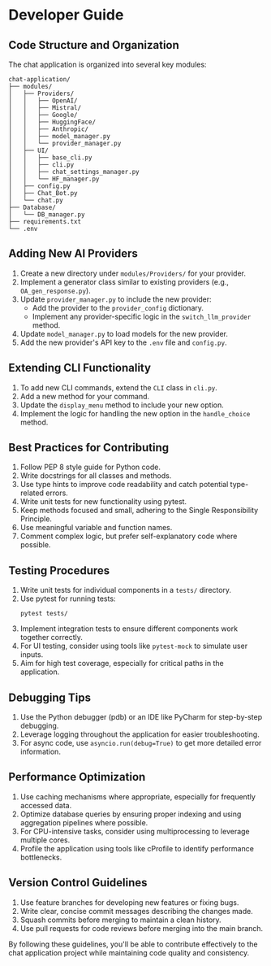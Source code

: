 # Developer Guide

## Code Structure and Organization

The chat application is organized into several key modules:

```
chat-application/
├── modules/
│   ├── Providers/
│   │   ├── OpenAI/
│   │   ├── Mistral/
│   │   ├── Google/
│   │   ├── HuggingFace/
│   │   ├── Anthropic/
│   │   ├── model_manager.py
│   │   └── provider_manager.py
│   ├── UI/
│   │   ├── base_cli.py
│   │   ├── cli.py
│   │   ├── chat_settings_manager.py
│   │   └── HF_manager.py
│   ├── config.py
│   ├── Chat_Bot.py
│   └── chat.py
├── Database/
│   └── DB_manager.py
├── requirements.txt
└── .env
```

## Adding New AI Providers

1. Create a new directory under `modules/Providers/` for your provider.
2. Implement a generator class similar to existing providers (e.g., `OA_gen_response.py`).
3. Update `provider_manager.py` to include the new provider:
   - Add the provider to the `provider_config` dictionary.
   - Implement any provider-specific logic in the `switch_llm_provider` method.
4. Update `model_manager.py` to load models for the new provider.
5. Add the new provider's API key to the `.env` file and `config.py`.

## Extending CLI Functionality

1. To add new CLI commands, extend the `CLI` class in `cli.py`.
2. Add a new method for your command.
3. Update the `display_menu` method to include your new option.
4. Implement the logic for handling the new option in the `handle_choice` method.

## Best Practices for Contributing

1. Follow PEP 8 style guide for Python code.
2. Write docstrings for all classes and methods.
3. Use type hints to improve code readability and catch potential type-related errors.
4. Write unit tests for new functionality using pytest.
5. Keep methods focused and small, adhering to the Single Responsibility Principle.
6. Use meaningful variable and function names.
7. Comment complex logic, but prefer self-explanatory code where possible.

## Testing Procedures

1. Write unit tests for individual components in a `tests/` directory.
2. Use pytest for running tests:
   ```
   pytest tests/
   ```
3. Implement integration tests to ensure different components work together correctly.
4. For UI testing, consider using tools like `pytest-mock` to simulate user inputs.
5. Aim for high test coverage, especially for critical paths in the application.

## Debugging Tips

1. Use the Python debugger (pdb) or an IDE like PyCharm for step-by-step debugging.
2. Leverage logging throughout the application for easier troubleshooting.
3. For async code, use `asyncio.run(debug=True)` to get more detailed error information.

## Performance Optimization

1. Use caching mechanisms where appropriate, especially for frequently accessed data.
2. Optimize database queries by ensuring proper indexing and using aggregation pipelines where possible.
3. For CPU-intensive tasks, consider using multiprocessing to leverage multiple cores.
4. Profile the application using tools like cProfile to identify performance bottlenecks.

## Version Control Guidelines

1. Use feature branches for developing new features or fixing bugs.
2. Write clear, concise commit messages describing the changes made.
3. Squash commits before merging to maintain a clean history.
4. Use pull requests for code reviews before merging into the main branch.

By following these guidelines, you'll be able to contribute effectively to the chat application project while maintaining code quality and consistency.